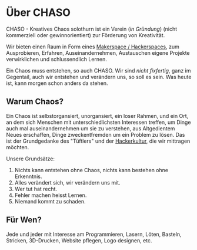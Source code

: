 # Über CHASO

CHASO - Kreatives Chaos solothurn ist ein Verein (_in Gründung_) (nicht kommerziell oder gewinnorientiert) zur Förderung von Kreativität.

Wir bieten einen Raum in Form eines [Makerspace / Hackerspaces](https://de.wikipedia.org/wiki/Hackerspace), zum Ausprobieren, Erfahren, Auseinandernehmen, Austauschen eigene Projekte verwirklichen und schlussendlich Lernen.

Ein Chaos muss entstehen, so auch CHASO. Wir sind _nicht fixfertig_, ganz im Gegentail, auch wir entstehen und verändern uns, so soll es sein. Was heute ist, kann morgen schon anders da stehen.

## Warum Chaos?

Ein Chaos ist selbstorgansiert, unorgansiert, ein loser Rahmen, und ein Ort, an dem sich Menschen mit unterschiedlichsten Interessen treffen, um Dinge auch mal auseinandernehmen um sie zu verstehen, aus Altgedientem Neues erschaffen, Dinge zweckentfremden um ein Problem zu lösen. Das ist der Grundgedanke des "Tüftlers" und der [Hackerkultur](https://de.wikipedia.org/wiki/Hacker), die wir mittragen möchten.

Unsere Grundsätze:

1. Nichts kann entstehen ohne Chaos, nichts kann bestehen ohne Erkenntnis.
2. Alles verändert sich, wir verändern uns mit.
3. Wer tut hat recht.
4. Fehler machen heisst Lernen.
5. Niemand kommt zu schaden.

## Für Wen?

Jede und jeder mit Interesse am Programmieren, Lasern, Löten, Basteln, Stricken, 3D-Drucken, Website pflegen, Logo designen, etc.
